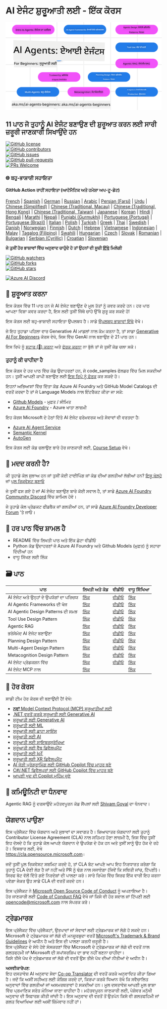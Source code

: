 <!--
CO_OP_TRANSLATOR_METADATA:
{
  "original_hash": "b06f16d6944fab788df1db7638d0edaa",
  "translation_date": "2025-07-12T08:35:31+00:00",
  "source_file": "README.md",
  "language_code": "pa"
}
-->
# AI ਏਜੰਟ ਸ਼ੁਰੂਆਤੀ ਲਈ - ਇੱਕ ਕੋਰਸ

![Generative AI For Beginners](../../translated_images/repo-thumbnail.083b24afed61b6dd27a7fc53798bebe9edf688a41031163a1fca9f61c64d63ec.pa.png)

## 11 ਪਾਠ ਜੋ ਤੁਹਾਨੂੰ AI ਏਜੰਟ ਬਣਾਉਣ ਦੀ ਸ਼ੁਰੂਆਤ ਕਰਨ ਲਈ ਸਾਰੀ ਜ਼ਰੂਰੀ ਜਾਣਕਾਰੀ ਸਿਖਾਉਂਦੇ ਹਨ

[![GitHub license](https://img.shields.io/github/license/microsoft/ai-agents-for-beginners.svg)](https://github.com/microsoft/ai-agents-for-beginners/blob/master/LICENSE?WT.mc_id=academic-105485-koreyst)  
[![GitHub contributors](https://img.shields.io/github/contributors/microsoft/ai-agents-for-beginners.svg)](https://GitHub.com/microsoft/ai-agents-for-beginners/graphs/contributors/?WT.mc_id=academic-105485-koreyst)  
[![GitHub issues](https://img.shields.io/github/issues/microsoft/ai-agents-for-beginners.svg)](https://GitHub.com/microsoft/ai-agents-for-beginners/issues/?WT.mc_id=academic-105485-koreyst)  
[![GitHub pull-requests](https://img.shields.io/github/issues-pr/microsoft/ai-agents-for-beginners.svg)](https://GitHub.com/microsoft/ai-agents-for-beginners/pulls/?WT.mc_id=academic-105485-koreyst)  
[![PRs Welcome](https://img.shields.io/badge/PRs-welcome-brightgreen.svg?style=flat-square)](http://makeapullrequest.com?WT.mc_id=academic-105485-koreyst)

### 🌐 ਬਹੁ-ਭਾਸ਼ਾਈ ਸਹਾਇਤਾ

#### GitHub Action ਰਾਹੀਂ ਸਹਾਇਤਾ (ਆਟੋਮੈਟਿਕ ਅਤੇ ਹਮੇਸ਼ਾ ਅਪ-ਟੂ-ਡੇਟ)

[French](../fr/README.md) | [Spanish](../es/README.md) | [German](../de/README.md) | [Russian](../ru/README.md) | [Arabic](../ar/README.md) | [Persian (Farsi)](../fa/README.md) | [Urdu](../ur/README.md) | [Chinese (Simplified)](../zh/README.md) | [Chinese (Traditional, Macau)](../mo/README.md) | [Chinese (Traditional, Hong Kong)](../hk/README.md) | [Chinese (Traditional, Taiwan)](../tw/README.md) | [Japanese](../ja/README.md) | [Korean](../ko/README.md) | [Hindi](../hi/README.md) | [Bengali](../bn/README.md) | [Marathi](../mr/README.md) | [Nepali](../ne/README.md) | [Punjabi (Gurmukhi)](./README.md) | [Portuguese (Portugal)](../pt/README.md) | [Portuguese (Brazil)](../br/README.md) | [Italian](../it/README.md) | [Polish](../pl/README.md) | [Turkish](../tr/README.md) | [Greek](../el/README.md) | [Thai](../th/README.md) | [Swedish](../sv/README.md) | [Danish](../da/README.md) | [Norwegian](../no/README.md) | [Finnish](../fi/README.md) | [Dutch](../nl/README.md) | [Hebrew](../he/README.md) | [Vietnamese](../vi/README.md) | [Indonesian](../id/README.md) | [Malay](../ms/README.md) | [Tagalog (Filipino)](../tl/README.md) | [Swahili](../sw/README.md) | [Hungarian](../hu/README.md) | [Czech](../cs/README.md) | [Slovak](../sk/README.md) | [Romanian](../ro/README.md) | [Bulgarian](../bg/README.md) | [Serbian (Cyrillic)](../sr/README.md) | [Croatian](../hr/README.md) | [Slovenian](../sl/README.md)

**ਜੇ ਤੁਸੀਂ ਹੋਰ ਭਾਸ਼ਾਵਾਂ ਵਿੱਚ ਅਨੁਵਾਦ ਚਾਹੁੰਦੇ ਹੋ ਤਾਂ ਉਹਨਾਂ ਦੀ ਸੂਚੀ [ਇੱਥੇ](https://github.com/Azure/co-op-translator/blob/main/getting_started/supported-languages.md) ਮਿਲੇਗੀ**

[![GitHub watchers](https://img.shields.io/github/watchers/microsoft/ai-agents-for-beginners.svg?style=social&label=Watch)](https://GitHub.com/microsoft/ai-agents-for-beginners/watchers/?WT.mc_id=academic-105485-koreyst)  
[![GitHub forks](https://img.shields.io/github/forks/microsoft/ai-agents-for-beginners.svg?style=social&label=Fork)](https://GitHub.com/microsoft/ai-agents-for-beginners/network/?WT.mc_id=academic-105485-koreyst)  
[![GitHub stars](https://img.shields.io/github/stars/microsoft/ai-agents-for-beginners.svg?style=social&label=Star)](https://GitHub.com/microsoft/ai-agents-for-beginners/stargazers/?WT.mc_id=academic-105485-koreyst)

[![Azure AI Discord](https://dcbadge.limes.pink/api/server/kzRShWzttr)](https://discord.gg/kzRShWzttr)


## 🌱 ਸ਼ੁਰੂਆਤ ਕਰਨਾ

ਇਸ ਕੋਰਸ ਵਿੱਚ 11 ਪਾਠ ਹਨ ਜੋ AI ਏਜੰਟ ਬਣਾਉਣ ਦੇ ਮੂਲ ਤੱਤਾਂ ਨੂੰ ਕਵਰ ਕਰਦੇ ਹਨ। ਹਰ ਪਾਠ ਆਪਣਾ ਵਿਸ਼ਾ ਕਵਰ ਕਰਦਾ ਹੈ, ਇਸ ਲਈ ਤੁਸੀਂ ਜਿੱਥੇ ਚਾਹੋ ਉੱਥੇ ਸ਼ੁਰੂ ਕਰ ਸਕਦੇ ਹੋ!

ਇਸ ਕੋਰਸ ਲਈ ਬਹੁ-ਭਾਸ਼ਾਈ ਸਹਾਇਤਾ ਉਪਲਬਧ ਹੈ। ਸਾਡੇ [ਉਪਲਬਧ ਭਾਸ਼ਾਵਾਂ ਇੱਥੇ](../..) ਵੇਖੋ।

ਜੇ ਇਹ ਤੁਹਾਡਾ ਪਹਿਲਾ ਵਾਰ Generative AI ਮਾਡਲਾਂ ਨਾਲ ਕੰਮ ਕਰਨਾ ਹੈ, ਤਾਂ ਸਾਡਾ [Generative AI For Beginners](https://aka.ms/genai-beginners) ਕੋਰਸ ਵੇਖੋ, ਜਿਸ ਵਿੱਚ GenAI ਨਾਲ ਬਣਾਉਣ ਦੇ 21 ਪਾਠ ਹਨ।

ਇਸ ਰਿਪੋ ਨੂੰ [ਸਟਾਰ (🌟) ਕਰਨਾ](https://docs.github.com/en/get-started/exploring-projects-on-github/saving-repositories-with-stars?WT.mc_id=academic-105485-koreyst) ਅਤੇ [ਫੋਰਕ ਕਰਨਾ](https://github.com/microsoft/ai-agents-for-beginners/fork) ਨਾ ਭੁੱਲੋ ਤਾਂ ਜੋ ਤੁਸੀਂ ਕੋਡ ਚਲਾ ਸਕੋ।

### ਤੁਹਾਨੂੰ ਕੀ ਚਾਹੀਦਾ ਹੈ

ਇਸ ਕੋਰਸ ਦੇ ਹਰ ਪਾਠ ਵਿੱਚ ਕੋਡ ਉਦਾਹਰਣਾਂ ਹਨ, ਜੋ code_samples ਫੋਲਡਰ ਵਿੱਚ ਮਿਲ ਸਕਦੀਆਂ ਹਨ। ਤੁਸੀਂ ਆਪਣੀ ਕਾਪੀ ਬਣਾਉਣ ਲਈ [ਇਸ ਰਿਪੋ ਨੂੰ ਫੋਰਕ](https://github.com/microsoft/ai-agents-for-beginners/fork) ਕਰ ਸਕਦੇ ਹੋ।

ਇਹਨਾਂ ਅਭਿਆਸਾਂ ਵਿੱਚ ਦਿੱਤਾ ਕੋਡ Azure AI Foundry ਅਤੇ GitHub Model Catalogs ਦੀ ਵਰਤੋਂ ਕਰਦਾ ਹੈ ਤਾਂ ਜੋ Language Models ਨਾਲ ਇੰਟਰੈਕਟ ਕੀਤਾ ਜਾ ਸਕੇ:

- [Github Models](https://aka.ms/ai-agents-beginners/github-models) - ਮੁਫ਼ਤ / ਸੀਮਿਤ  
- [Azure AI Foundry](https://aka.ms/ai-agents-beginners/ai-foundry) - Azure ਖਾਤਾ ਲਾਜ਼ਮੀ

ਇਹ ਕੋਰਸ Microsoft ਦੇ ਹੇਠਾਂ ਦਿੱਤੇ AI ਏਜੰਟ ਫਰੇਮਵਰਕ ਅਤੇ ਸੇਵਾਵਾਂ ਵੀ ਵਰਤਦਾ ਹੈ:

- [Azure AI Agent Service](https://aka.ms/ai-agents-beginners/ai-agent-service)  
- [Semantic Kernel](https://aka.ms/ai-agents-beginners/semantic-kernel)  
- [AutoGen](https://aka.ms/ai-agents/autogen)

ਇਸ ਕੋਰਸ ਲਈ ਕੋਡ ਚਲਾਉਣ ਬਾਰੇ ਹੋਰ ਜਾਣਕਾਰੀ ਲਈ, [Course Setup](./00-course-setup/README.md) ਵੇਖੋ।

## 🙏 ਮਦਦ ਕਰਨੀ ਹੈ?

ਕੀ ਤੁਹਾਡੇ ਕੋਲ ਸੁਝਾਅ ਹਨ ਜਾਂ ਤੁਸੀਂ ਕੋਈ ਟਾਈਪਿੰਗ ਜਾਂ ਕੋਡ ਦੀਆਂ ਗਲਤੀਆਂ ਲੱਭੀਆਂ ਹਨ? [ਇਸ਼ੂ ਖੋਲ੍ਹੋ](https://github.com/microsoft/ai-agents-for-beginners/issues?WT.mc_id=academic-105485-koreyst) ਜਾਂ [ਪੁਲ ਰਿਕਵੇਸਟ ਬਣਾਓ](https://github.com/microsoft/ai-agents-for-beginners/pulls?WT.mc_id=academic-105485-koreyst)

ਜੇ ਤੁਸੀਂ ਫਸ ਗਏ ਹੋ ਜਾਂ AI ਏਜੰਟ ਬਣਾਉਣ ਬਾਰੇ ਕੋਈ ਸਵਾਲ ਹੈ, ਤਾਂ ਸਾਡੇ [Azure AI Foundry Community Discord](https://discord.gg/kzRShWzttr) ਵਿੱਚ ਸ਼ਾਮਿਲ ਹੋਵੋ।

ਜੇ ਤੁਹਾਡੇ ਕੋਲ ਪ੍ਰੋਡਕਟ ਫੀਡਬੈਕ ਜਾਂ ਗਲਤੀਆਂ ਹਨ, ਤਾਂ ਸਾਡੇ [Azure AI Foundry Developer Forum](https://aka.ms/azureaifoundry/forum) 'ਤੇ ਜਾਓ।

## 📂 ਹਰ ਪਾਠ ਵਿੱਚ ਸ਼ਾਮਲ ਹੈ

- README ਵਿੱਚ ਲਿਖਤੀ ਪਾਠ ਅਤੇ ਇੱਕ ਛੋਟਾ ਵੀਡੀਓ  
- Python ਕੋਡ ਉਦਾਹਰਣਾਂ ਜੋ Azure AI Foundry ਅਤੇ Github Models (ਮੁਫ਼ਤ) ਨੂੰ ਸਹਾਰਾ ਦਿੰਦੀਆਂ ਹਨ  
- ਵਾਧੂ ਸਿੱਖਣ ਲਈ ਲਿੰਕ

## 🗃️ ਪਾਠ

| **ਪਾਠ**                                | **ਲਿਖਤੀ ਅਤੇ ਕੋਡ**                                  | **ਵੀਡੀਓ**                                                  | **ਵਾਧੂ ਸਿੱਖਿਆ**                                                                       |
|---------------------------------------|----------------------------------------------------|------------------------------------------------------------|----------------------------------------------------------------------------------------|
| AI ਏਜੰਟ ਅਤੇ ਉਨ੍ਹਾਂ ਦੇ ਉਪਯੋਗਾਂ ਦਾ ਪਰਿਚਯ | [ਲਿੰਕ](./01-intro-to-ai-agents/README.md)           | [ਵੀਡੀਓ](https://youtu.be/3zgm60bXmQk?si=z8QygFvYQv-9WtO1)  | [ਲਿੰਕ](https://aka.ms/ai-agents-beginners/collection?WT.mc_id=academic-105485-koreyst) |
| AI Agentic Frameworks ਦੀ ਖੋਜ          | [ਲਿੰਕ](./02-explore-agentic-frameworks/README.md)   | [ਵੀਡੀਓ](https://youtu.be/ODwF-EZo_O8?si=Vawth4hzVaHv-u0H)  | [ਲਿੰਕ](https://aka.ms/ai-agents-beginners/collection?WT.mc_id=academic-105485-koreyst) |
| AI Agentic Design Patterns ਦੀ ਸਮਝ    | [ਲਿੰਕ](./03-agentic-design-patterns/README.md)      | [ਵੀਡੀਓ](https://youtu.be/m9lM8qqoOEA?si=BIzHwzstTPL8o9GF)  | [ਲਿੰਕ](https://aka.ms/ai-agents-beginners/collection?WT.mc_id=academic-105485-koreyst) |
| Tool Use Design Pattern               | [ਲਿੰਕ](./04-tool-use/README.md)                     | [ਵੀਡੀਓ](https://youtu.be/vieRiPRx-gI?si=2z6O2Xu2cu_Jz46N)  | [ਲਿੰਕ](https://aka.ms/ai-agents-beginners/collection?WT.mc_id=academic-105485-koreyst) |
| Agentic RAG                          | [ਲਿੰਕ](./05-agentic-rag/README.md)                  | [ਵੀਡੀਓ](https://youtu.be/WcjAARvdL7I?si=gKPWsQpKiIlDH9A3)  | [ਲਿੰਕ](https://aka.ms/ai-agents-beginners/collection?WT.mc_id=academic-105485-koreyst) |
| ਭਰੋਸੇਮੰਦ AI ਏਜੰਟ ਬਣਾਉਣਾ            | [ਲਿੰਕ](./06-building-trustworthy-agents/README.md)  | [ਵੀਡੀਓ](https://youtu.be/iZKkMEGBCUQ?si=jZjpiMnGFOE9L8OK ) | [ਲਿੰਕ](https://aka.ms/ai-agents-beginners/collection?WT.mc_id=academic-105485-koreyst) |
| Planning Design Pattern              | [ਲਿੰਕ](./07-planning-design/README.md)              | [ਵੀਡੀਓ](https://youtu.be/kPfJ2BrBCMY?si=6SC_iv_E5-mzucnC)  | [ਲਿੰਕ](https://aka.ms/ai-agents-beginners/collection?WT.mc_id=academic-105485-koreyst) |
| Multi-Agent Design Pattern           | [ਲਿੰਕ](./08-multi-agent/README.md)                  | [ਵੀਡੀਓ](https://youtu.be/V6HpE9hZEx0?si=rMgDhEu7wXo2uo6g)  | [ਲਿੰਕ](https://aka.ms/ai-agents-beginners/collection?WT.mc_id=academic-105485-koreyst) |
| Metacognition Design Pattern         | [ਲਿੰਕ](./09-metacognition/README.md)                | [ਵੀਡੀਓ](https://youtu.be/His9R6gw6Ec?si=8gck6vvdSNCt6OcF)  | [ਲਿੰਕ](https://aka.ms/ai-agents-beginners/collection?WT.mc_id=academic-105485-koreyst) |
| AI ਏਜੰਟ ਪ੍ਰੋਡਕਸ਼ਨ ਵਿੱਚ               | [ਲਿੰਕ](./10-ai-agents-production/README.md)         | [ਵੀਡੀਓ](https://youtu.be/l4TP6IyJxmQ?si=31dnhexRo6yLRJDl)  | [ਲਿੰਕ](https://aka.ms/ai-agents-beginners/collection?WT.mc_id=academic-105485-koreyst) |
| AI ਏਜੰਟ MCP ਨਾਲ                     | [ਲਿੰਕ](./11-mcp/README.md)                          |                                                            | [ਲਿੰਕ](https://aka.ms/mcp-for-beginners)                                               |

## 🎒 ਹੋਰ ਕੋਰਸ

ਸਾਡੀ ਟੀਮ ਹੋਰ ਕੋਰਸ ਵੀ ਬਣਾਉਂਦੀ ਹੈ! ਵੇਖੋ:

- [**ਨਵਾਂ** Model Context Protocol (MCP) ਸ਼ੁਰੂਆਤੀਆਂ ਲਈ](https://github.com/microsoft/mcp-for-beginners?WT.mc_id=academic-105485-koreyst)
- [.NET ਵਰਤੋਂ ਕਰਕੇ ਸ਼ੁਰੂਆਤੀ ਲਈ Generative AI](https://github.com/microsoft/Generative-AI-for-beginners-dotnet?WT.mc_id=academic-105485-koreyst)
- [ਸ਼ੁਰੂਆਤੀ ਲਈ Generative AI](https://github.com/microsoft/generative-ai-for-beginners?WT.mc_id=academic-105485-koreyst)
- [ਸ਼ੁਰੂਆਤੀ ਲਈ ML](https://aka.ms/ml-beginners?WT.mc_id=academic-105485-koreyst)
- [ਸ਼ੁਰੂਆਤੀ ਲਈ ਡਾਟਾ ਸਾਇੰਸ](https://aka.ms/datascience-beginners?WT.mc_id=academic-105485-koreyst)
- [ਸ਼ੁਰੂਆਤੀ ਲਈ AI](https://aka.ms/ai-beginners?WT.mc_id=academic-105485-koreyst)
- [ਸ਼ੁਰੂਆਤੀ ਲਈ ਸਾਇਬਰਸੁਰੱਖਿਆ](https://github.com/microsoft/Security-101??WT.mc_id=academic-96948-sayoung)
- [ਸ਼ੁਰੂਆਤੀ ਲਈ ਵੈੱਬ ਡਿਵੈਲਪਮੈਂਟ](https://aka.ms/webdev-beginners?WT.mc_id=academic-105485-koreyst)
- [ਸ਼ੁਰੂਆਤੀ ਲਈ IoT](https://aka.ms/iot-beginners?WT.mc_id=academic-105485-koreyst)
- [ਸ਼ੁਰੂਆਤੀ ਲਈ XR ਡਿਵੈਲਪਮੈਂਟ](https://github.com/microsoft/xr-development-for-beginners?WT.mc_id=academic-105485-koreyst)
- [AI ਜੋੜੀ ਪ੍ਰੋਗ੍ਰਾਮਿੰਗ ਲਈ GitHub Copilot ਵਿੱਚ ਮਾਹਰ ਬਣੋ](https://aka.ms/GitHubCopilotAI?WT.mc_id=academic-105485-koreyst)
- [C#/.NET ਡਿਵੈਲਪਰਾਂ ਲਈ GitHub Copilot ਵਿੱਚ ਮਾਹਰ ਬਣੋ](https://github.com/microsoft/mastering-github-copilot-for-dotnet-csharp-developers?WT.mc_id=academic-105485-koreyst)
- [ਆਪਣੀ ਖੁਦ ਦੀ Copilot ਮੁਹਿੰਮ ਚੁਣੋ](https://github.com/microsoft/CopilotAdventures?WT.mc_id=academic-105485-koreyst)

## 🌟 ਕਮਿਊਨਿਟੀ ਦਾ ਧੰਨਵਾਦ

Agentic RAG ਨੂੰ ਦਰਸਾਉਂਦੇ ਮਹੱਤਵਪੂਰਨ ਕੋਡ ਸੈਂਪਲਾਂ ਲਈ [Shivam Goyal](https://www.linkedin.com/in/shivam2003/) ਦਾ ਧੰਨਵਾਦ।

## ਯੋਗਦਾਨ ਪਾਉਣਾ

ਇਸ ਪ੍ਰੋਜੈਕਟ ਵਿੱਚ ਯੋਗਦਾਨ ਅਤੇ ਸੁਝਾਵਾਂ ਦਾ ਸਵਾਗਤ ਹੈ। ਜ਼ਿਆਦਾਤਰ ਯੋਗਦਾਨਾਂ ਲਈ ਤੁਹਾਨੂੰ Contributor License Agreement (CLA) ਨਾਲ ਸਹਿਮਤ ਹੋਣਾ ਲਾਜ਼ਮੀ ਹੈ, ਜਿਸ ਵਿੱਚ ਤੁਸੀਂ ਇਹ ਦੱਸਦੇ ਹੋ ਕਿ ਤੁਹਾਡੇ ਕੋਲ ਆਪਣੇ ਯੋਗਦਾਨ ਦੇ ਉਪਯੋਗ ਦੇ ਹੱਕ ਹਨ ਅਤੇ ਤੁਸੀਂ ਸਾਨੂੰ ਉਹ ਹੱਕ ਦੇ ਰਹੇ ਹੋ। ਵਿਸਥਾਰ ਲਈ, ਵੇਖੋ  
<https://cla.opensource.microsoft.com>।

ਜਦੋਂ ਤੁਸੀਂ ਪੂਲ ਰਿਕਵੇਸਟ ਸਬਮਿਟ ਕਰਦੇ ਹੋ, ਤਾਂ CLA ਬੋਟ ਆਪਣੇ ਆਪ ਇਹ ਨਿਰਧਾਰਤ ਕਰੇਗਾ ਕਿ ਤੁਹਾਨੂੰ CLA ਦੇਣੀ ਲੋੜ ਹੈ ਜਾਂ ਨਹੀਂ ਅਤੇ PR ਨੂੰ ਢੰਗ ਨਾਲ ਸਜਾਏਗਾ (ਜਿਵੇਂ ਕਿ ਸਥਿਤੀ ਜਾਂਚ, ਟਿੱਪਣੀ)। ਸਿਰਫ ਬੋਟ ਵੱਲੋਂ ਦਿੱਤੇ ਗਏ ਨਿਰਦੇਸ਼ਾਂ ਦੀ ਪਾਲਣਾ ਕਰੋ। ਸਾਰੇ ਰਿਪੋਜ਼ ਵਿੱਚ ਸਿਰਫ ਇੱਕ ਵਾਰੀ ਇਹ ਕਰਨਾ ਪਵੇਗਾ ਜੇਕਰ ਉਹ ਸਾਡੇ CLA ਦੀ ਵਰਤੋਂ ਕਰਦੇ ਹਨ।

ਇਸ ਪ੍ਰੋਜੈਕਟ ਨੇ [Microsoft Open Source Code of Conduct](https://opensource.microsoft.com/codeofconduct/) ਨੂੰ ਅਪਣਾਇਆ ਹੈ।  
ਹੋਰ ਜਾਣਕਾਰੀ ਲਈ [Code of Conduct FAQ](https://opensource.microsoft.com/codeofconduct/faq/) ਵੇਖੋ ਜਾਂ ਕਿਸੇ ਵੀ ਹੋਰ ਸਵਾਲ ਜਾਂ ਟਿੱਪਣੀ ਲਈ [opencode@microsoft.com](mailto:opencode@microsoft.com) ਨਾਲ ਸੰਪਰਕ ਕਰੋ।

## ਟ੍ਰੇਡਮਾਰਕ

ਇਸ ਪ੍ਰੋਜੈਕਟ ਵਿੱਚ ਪ੍ਰੋਜੈਕਟਾਂ, ਉਤਪਾਦਾਂ ਜਾਂ ਸੇਵਾਵਾਂ ਲਈ ਟ੍ਰੇਡਮਾਰਕ ਜਾਂ ਲੋਗੋ ਹੋ ਸਕਦੇ ਹਨ। Microsoft ਦੇ ਟ੍ਰੇਡਮਾਰਕ ਜਾਂ ਲੋਗੋ ਦੀ ਮਨਜ਼ੂਰਸ਼ੁਦਾ ਵਰਤੋਂ [Microsoft's Trademark & Brand Guidelines](https://www.microsoft.com/legal/intellectualproperty/trademarks/usage/general) ਦੇ ਅਧੀਨ ਹੈ ਅਤੇ ਇਸ ਦੀ ਪਾਲਣਾ ਕਰਨੀ ਜ਼ਰੂਰੀ ਹੈ।  
ਇਸ ਪ੍ਰੋਜੈਕਟ ਦੇ ਸੋਧੇ ਹੋਏ ਸੰਸਕਰਣਾਂ ਵਿੱਚ Microsoft ਦੇ ਟ੍ਰੇਡਮਾਰਕ ਜਾਂ ਲੋਗੋ ਦੀ ਵਰਤੋਂ ਨਾਲ ਗਲਤਫਹਮੀ ਜਾਂ Microsoft ਦੀ ਸਪਾਂਸਰਸ਼ਿਪ ਦਾ ਭਾਵ ਨਹੀਂ ਬਣਨਾ ਚਾਹੀਦਾ।  
ਕਿਸੇ ਤੀਜੇ ਪੱਖ ਦੇ ਟ੍ਰੇਡਮਾਰਕ ਜਾਂ ਲੋਗੋ ਦੀ ਵਰਤੋਂ ਉਸ ਤੀਜੇ ਪੱਖ ਦੀਆਂ ਨੀਤੀਆਂ ਦੇ ਅਧੀਨ ਹੈ।

**ਅਸਵੀਕਾਰੋਪਣ**:  
ਇਹ ਦਸਤਾਵੇਜ਼ AI ਅਨੁਵਾਦ ਸੇਵਾ [Co-op Translator](https://github.com/Azure/co-op-translator) ਦੀ ਵਰਤੋਂ ਕਰਕੇ ਅਨੁਵਾਦਿਤ ਕੀਤਾ ਗਿਆ ਹੈ। ਜਦੋਂ ਕਿ ਅਸੀਂ ਸਹੀਅਤ ਲਈ ਕੋਸ਼ਿਸ਼ ਕਰਦੇ ਹਾਂ, ਕਿਰਪਾ ਕਰਕੇ ਧਿਆਨ ਰੱਖੋ ਕਿ ਸਵੈਚਾਲਿਤ ਅਨੁਵਾਦਾਂ ਵਿੱਚ ਗਲਤੀਆਂ ਜਾਂ ਅਸਮਰਥਤਾਵਾਂ ਹੋ ਸਕਦੀਆਂ ਹਨ। ਮੂਲ ਦਸਤਾਵੇਜ਼ ਆਪਣੀ ਮੂਲ ਭਾਸ਼ਾ ਵਿੱਚ ਪ੍ਰਮਾਣਿਕ ਸਰੋਤ ਮੰਨਿਆ ਜਾਣਾ ਚਾਹੀਦਾ ਹੈ। ਮਹੱਤਵਪੂਰਨ ਜਾਣਕਾਰੀ ਲਈ, ਪੇਸ਼ੇਵਰ ਮਨੁੱਖੀ ਅਨੁਵਾਦ ਦੀ ਸਿਫਾਰਸ਼ ਕੀਤੀ ਜਾਂਦੀ ਹੈ। ਇਸ ਅਨੁਵਾਦ ਦੀ ਵਰਤੋਂ ਤੋਂ ਉਤਪੰਨ ਕਿਸੇ ਵੀ ਗਲਤਫਹਿਮੀ ਜਾਂ ਗਲਤ ਵਿਆਖਿਆ ਲਈ ਅਸੀਂ ਜ਼ਿੰਮੇਵਾਰ ਨਹੀਂ ਹਾਂ।